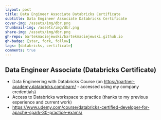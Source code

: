```yaml
---
layout: post
title: Data Engineer Associate Databricks Certificate
subtitle: Data Engineer Associate Databricks Certificate
cover-img: /assets/img/dbr.png
thumbnail-img: /assets/img/dbr.png
share-img: /assets/img/dbr.png
gh-repo: bartekmaciejewski/bartekmaciejewski.github.io
gh-badge: [star, fork, follow]
tags: [databricks, certificate]
comments: true
---
```


## Data Engineer Associate (Databricks Certificate)

- Data Engineering with Databricks Course (on https://partner-academy.databricks.com/learn/ - accessed using my company credentials)
- Access to Databricks workspace to practice (thanks to my previous experience and current work)
- https://www.udemy.com/course/databricks-certified-developer-for-apache-spark-30-practice-exams/
